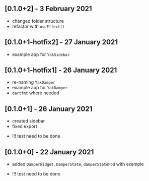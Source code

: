 ## [0.1.0+2] - 3 February 2021

* changed folder structure
* refactor with `useEffect()`

## [0.1.0+1-hotfix2] - 27 January 2021

* example app for `YakSidebar`

## [0.1.0+1-hotfix1] - 26 January 2021

* re-naming `YakDamper`
* example app for `YakDamper`
* `dartfmt` where needed 


## [0.1.0+1] - 26 January 2021

* created sidebar
* fixed export
- !!! test need to be done

## [0.1.0+0] - 22 January 2021

* added `DamperWidget`, `DamperState`, `damperStatePod` with example
- !!! test need to be done
